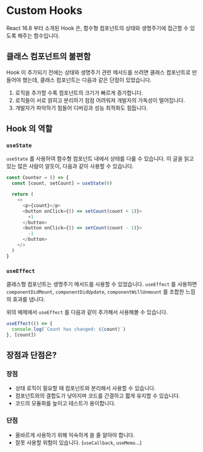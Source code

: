 # Custom Hooks

React 16.8 부터 소개된 Hook 은, 함수형 컴포넌트의 상태와 생명주기에 접근할 수 있도록 해주는 함수입니다.

## 클래스 컴포넌트의 불편함

Hook 이 추가되기 전에는 상태와 생명주기 관련 메서드를 쓰려면 클래스 컴포넌트로 만들어야 했는데, 클래스 컴포넌트는 다음과 같은 단점이 있었습니다.

1. 로직을 추가할 수록 컴포넌트의 크기가 빠르게 증가합니다.
2. 로직들이 서로 얽히고 분리하기 점점 어려워져 개발자의 가독성이 떨어집니다.
3. 개발자가 파악하기 힘들어 디버깅과 성능 최적화도 힘듭니다.

## Hook 의 역할

### `useState`

`useState` 를 사용하여 함수형 컴포넌트 내에서 상태를 다룰 수 있습니다. 이 글을 읽고 있는 많은 사람이 알듯이, 다음과 같이 사용할 수 있습니다.

```ts
const Counter = () => {
  const [count, setCount] = useState(0)

  return (
    <>
      <p>{count}</p>
      <button onClick={() => setCount(count + 1)}>
        +1
      </button>
      <button onClick={() => setCount(count - 1)}>
        -1
      </button>
    </>
  )
}
```

### `useEffect`

클래스형 컴포넌트는 생명주기 메서드를 사용할 수 있었습니다. `useEffect` 를 사용하면 `componentDidMount`, `componentDidUpdate`, `componentWillUnmount` 를 조합한 느낌의 효과를 냅니다.

위의 예제에서 `useEffect` 를 다음과 같이 추가해서 사용해볼 수 있습니다.

```ts
useEffect(() => {
  console.log(`Count has changed: ${count}`)
}, [count])
```

## 장점과 단점은?

### 장점
- 상태 로직이 필요할 때 컴포넌트와 분리해서 사용할 수 있습니다. 
- 컴포넌트와의 결합도가 낮아지며 코드를 간결하고 짧게 유지할 수 있습니다.
- 코드의 모듈화를 높이고 테스트가 용이합니다.

### 단점
- 올바르게 사용하기 위해 익숙하게 쓸 줄 알아야 합니다.
- 잘못 사용할 위험이 있습니다. (`useCallback`, `useMemo`...)